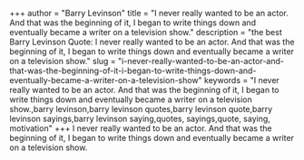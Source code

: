 +++
author = "Barry Levinson"
title = "I never really wanted to be an actor. And that was the beginning of it, I began to write things down and eventually became a writer on a television show."
description = "the best Barry Levinson Quote: I never really wanted to be an actor. And that was the beginning of it, I began to write things down and eventually became a writer on a television show."
slug = "i-never-really-wanted-to-be-an-actor-and-that-was-the-beginning-of-it-i-began-to-write-things-down-and-eventually-became-a-writer-on-a-television-show"
keywords = "I never really wanted to be an actor. And that was the beginning of it, I began to write things down and eventually became a writer on a television show.,barry levinson,barry levinson quotes,barry levinson quote,barry levinson sayings,barry levinson saying,quotes, sayings,quote, saying, motivation"
+++
I never really wanted to be an actor. And that was the beginning of it, I began to write things down and eventually became a writer on a television show.
